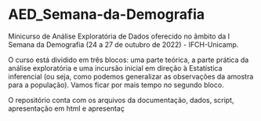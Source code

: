 # AED_Semana-da-Demografia
Minicurso de Análise Exploratória de Dados oferecido no âmbito da I Semana da Demografia (24 a 27 de outubro de 2022) - IFCH-Unicamp.

O curso está dividido em três blocos: uma parte teórica, a parte prática da análise exploratória e uma incursão inicial em direção à Estatística inferencial (ou seja, como podemos generalizar as observações da amostra para a população). Vamos ficar por mais tempo no segundo bloco.

O repositório conta com os arquivos da documentação, dados, script, apresentação em html e apresentaç

